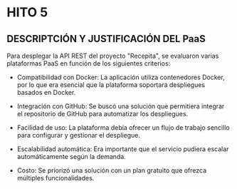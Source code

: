 # HITO 5

## DESCRIPTCIÓN Y JUSTIFICACIÓN DEL PaaS

Para desplegar la API REST del proyecto "Recepita", se evaluaron varias plataformas PaaS en función de los siguientes criterios:

- Compatibilidad con Docker: La aplicación utiliza contenedores Docker, por lo que era esencial que la plataforma soportara despliegues basados en Docker.

- Integración con GitHub: Se buscó una solución que permitiera integrar el repositorio de GitHub para automatizar los despliegues.

- Facilidad de uso: La plataforma debía ofrecer un flujo de trabajo sencillo para configurar y gestionar el despliegue.

- Escalabilidad automática: Era importante que el servicio pudiera escalar automáticamente según la demanda.

- Costo: Se priorizó una solución con un plan gratuito que ofrezca múltiples funcionalidades.
